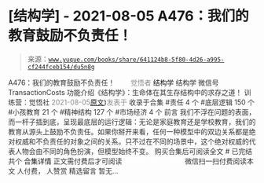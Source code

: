 # [结构学] - 2021-08-05 A476：我们的教育鼓励不负责任！

> 来源：[`www.yuque.com/books/share/641124b8-5f80-4d26-a995-cf244fceb154/du5n8g`](https://www.yuque.com/books/share/641124b8-5f80-4d26-a995-cf244fceb154/du5n8g)

<ne-p id="520f42f3293818f927861ebbd5b15da4_p_0" data-lake-id="520f42f3293818f927861ebbd5b15da4_p_0"><ne-text id="u69346b73" style="color: rgb(51, 51, 51);">A476：我们的教育鼓励不负责任！</ne-text></ne-p> <ne-p id="8bfdfa0e0168ebda0954a934646eda20" data-lake-id="8bfdfa0e0168ebda0954a934646eda20"><ne-text id="u20cd9943" ne-fontsize="12" style="color: rgb(255, 255, 255);">原创</ne-text><ne-text id="u2393f028" style="color: rgb(140, 140, 140);">觉悟者</ne-text> <ne-text id="u61e48115" ne-fontsize="14">结构学</ne-text></ne-p> <ne-p id="eef1f7956f2d8d4c96bb6beb6420b85b" data-lake-id="eef1f7956f2d8d4c96bb6beb6420b85b"><ne-text id="ufdd95dcd" ne-fontsize="14" ne-bold="true" style="color: rgb(51, 51, 51);">结构学</ne-text></ne-p> <ne-p id="d2c95717f61e1824ed79222f8b310f74" data-lake-id="d2c95717f61e1824ed79222f8b310f74"><ne-text id="u461997e2" ne-fontsize="14" style="color: rgb(51, 51, 51);">微信号</ne-text><ne-text id="u940a3f26" ne-fontsize="14" style="color: rgb(51, 51, 51);">TransactionCosts</ne-text></ne-p> <ne-p id="493bd0a34c4f67d42807cff92c3e3c59" data-lake-id="493bd0a34c4f67d42807cff92c3e3c59"><ne-text id="u6aca2a50" ne-fontsize="14" style="color: rgb(51, 51, 51);">功能介绍</ne-text><ne-text id="ue5c0d194" ne-fontsize="14" style="color: rgb(51, 51, 51);">《结构学》：生命体在其生存结构中的求存之道！ 训练营：觉悟社</ne-text></ne-p> <ne-p id="1eecc365f85c5adbde5de2c2f4e89e40" data-lake-id="1eecc365f85c5adbde5de2c2f4e89e40"><ne-text id="ue44b315a" style="color: rgb(140, 140, 140);">2021-08-05</ne-text>[<ne-text id="u847b03d9" ne-fontsize="14">原文</ne-text>](https://mp.weixin.qq.com/s?__biz=MzIzMDYwOTM0Mg==&mid=2247486109&idx=1&sn=8ab9669292c8e76608956a81e86edc1b&chksm=e8b1924cdfc61b5affb66f0a3640a32a4dee243ca575730a52b125c246309fe524ebae615010#rd))<ne-text id="u8bc24b32" ne-fontsize="14" style="color: rgb(140, 140, 140);">发表于</ne-text></ne-p> <ne-p id="4b108119298e5810dfafb0ecb8c71beb" data-lake-id="4b108119298e5810dfafb0ecb8c71beb"><ne-text id="u8393eb7b" style="color: rgb(51, 51, 51);">收录于合集</ne-text></ne-p> <ne-p id="9532c20701a2ffe758256bf8a8c723eb" data-lake-id="9532c20701a2ffe758256bf8a8c723eb"><ne-text id="u3d8da78c" style="color: rgb(51, 51, 51);">#责任 4 个</ne-text></ne-p> <ne-p id="7f9576a473ed6eb5bb914065685f676b" data-lake-id="7f9576a473ed6eb5bb914065685f676b"><ne-text id="u71722065" style="color: rgb(51, 51, 51);">#底层逻辑 150 个</ne-text></ne-p> <ne-p id="ae2c0d278cfcf8f80e6a51359e40ed9c" data-lake-id="ae2c0d278cfcf8f80e6a51359e40ed9c"><ne-text id="uff15b308" style="color: rgb(51, 51, 51);">#小孩教育 21 个</ne-text></ne-p> <ne-p id="ebf7cbf1d720aea30b1ec7574890cacf" data-lake-id="ebf7cbf1d720aea30b1ec7574890cacf"><ne-text id="ue357d7b8" style="color: rgb(51, 51, 51);">#精神结构 127 个</ne-text></ne-p> <ne-p id="5a012a0d311d2aece4ce0ac0357bd08f" data-lake-id="5a012a0d311d2aece4ce0ac0357bd08f"><ne-text id="ubdc2e32e" style="color: rgb(51, 51, 51);">#市场经济 4 个</ne-text></ne-p> <ne-p id="948bd538ef23742a2a85b249e2bff306" data-lake-id="948bd538ef23742a2a85b249e2bff306"><ne-text id="uc577facd" style="color: rgb(51, 51, 51);">前言</ne-text></ne-p> <ne-p id="d8496da1e415c0fd7006cb30ac38efeb" data-lake-id="d8496da1e415c0fd7006cb30ac38efeb"><ne-text id="u5123bf04" style="color: rgb(51, 51, 51);">我们不浮在问题的表面，而一杆子插到底，呈现最底层的运行逻辑：无论是家庭教育还是学校教育，我们的教育从源头上鼓励不负责任。如果你掰开来看，任何一种模型中的双边关系都是绝对权威和不负责任的对象之间的关系。只不过在不同的场景中，这个绝对权威的代表人物会由不同的角色扮演，但模型始终不变。</ne-text></ne-p> <ne-p id="f2033b0b75ef9eabd788edd21f3bca95" data-lake-id="f2033b0b75ef9eabd788edd21f3bca95" ne-alignment="center"><ne-text id="u1d04e2ef" style="color: rgb(51, 51, 51);">购买合集后可阅读全文</ne-text></ne-p> <ne-p id="109e66cf62da0a454c6c928c7a06f772" data-lake-id="109e66cf62da0a454c6c928c7a06f772" ne-alignment="center"><ne-text id="u97ae4b42" style="color: rgb(51, 51, 51);">#</ne-text></ne-p> <ne-p id="412bb5baa3f3ba4a0480bf8f6453557b" data-lake-id="412bb5baa3f3ba4a0480bf8f6453557b" ne-alignment="center"><ne-text id="u756edbea" style="color: rgb(51, 51, 51);">已完结 共个</ne-text></ne-p> <ne-p id="2dcc477f16eb8472fe9e7a67509de411" data-lake-id="2dcc477f16eb8472fe9e7a67509de411" ne-alignment="center"><ne-text id="uf43a6f0d" ne-fontsize="16">合集详情</ne-text></ne-p> <ne-p id="d37b90e2b3f1d2d63fdc61d8936965ca" data-lake-id="d37b90e2b3f1d2d63fdc61d8936965ca" ne-alignment="center"><ne-text id="ucc9585f0" style="color: rgb(51, 51, 51);">正文需付费后才可阅读</ne-text></ne-p> <ne-p id="ea576709f5096eac11cc4481bb1a830c" data-lake-id="ea576709f5096eac11cc4481bb1a830c" ne-alignment="center"><ne-text id="u50abeea6" style="color: rgb(255, 255, 255);">加载中</ne-text></ne-p> <ne-p id="013af92beee6bfa4a5cadaf43e0e5e0d" data-lake-id="013af92beee6bfa4a5cadaf43e0e5e0d" ne-alignment="center"><ne-text id="u2513affe" style="color: rgb(255, 255, 255);"> 微信豆购买</ne-text></ne-p> <ne-p id="b944d6f4f1c25d9ea156d881cbe85737" data-lake-id="b944d6f4f1c25d9ea156d881cbe85737" ne-alignment="center"><ne-text id="u887d8f51" style="color: rgb(51, 51, 51);">微信扫一扫付费阅读本文</ne-text></ne-p> <ne-p id="3817618cc8e8f37ac64f5cf88157f08b" data-lake-id="3817618cc8e8f37ac64f5cf88157f08b" ne-alignment="center"><ne-text id="u63627919" ne-fontsize="13" style="color: rgb(51, 51, 51);">人付费， 人赞赏</ne-text></ne-p> <ne-h3 id="JGsr4" data-lake-id="JGsr4"><ne-heading-ext><ne-heading-anchor></ne-heading-anchor><ne-heading-fold></ne-heading-fold></ne-heading-ext><ne-heading-content><ne-text id="u19dd60ec" ne-fontsize="16" style="color: rgb(51, 51, 51);">精选留言</ne-text></ne-heading-content></ne-h3> <ne-p id="afeaadca994f4ce923a20fe6b412c412" data-lake-id="afeaadca994f4ce923a20fe6b412c412"><ne-text id="u2300333e" style="color: rgb(51, 51, 51);">暂无...</ne-text></ne-p>